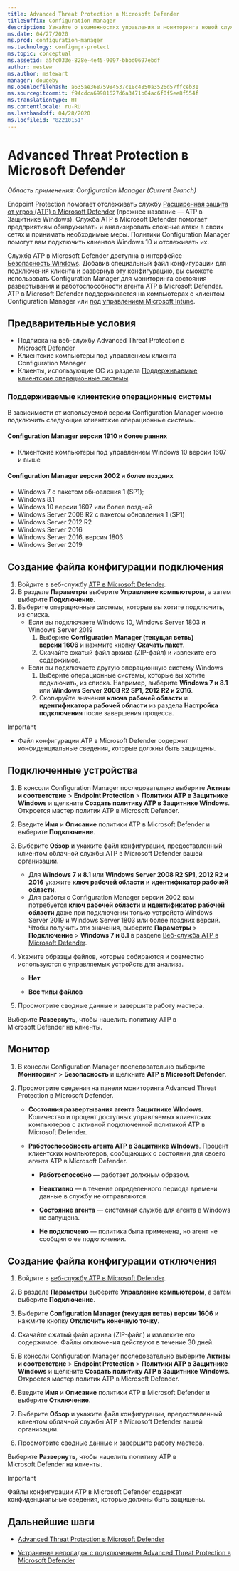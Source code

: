 ```yaml
---
title: Advanced Threat Protection в Microsoft Defender
titleSuffix: Configuration Manager
description: Узнайте о возможностях управления и мониторинга новой службы Advanced Threat Protection в Microsoft Defender, которая помогает предприятию противостоять сложным кибератакам.
ms.date: 04/27/2020
ms.prod: configuration-manager
ms.technology: configmgr-protect
ms.topic: conceptual
ms.assetid: a5fc033e-828e-4e45-9097-bbbd0697ebdf
author: mestew
ms.author: mstewart
manager: dougeby
ms.openlocfilehash: a635ae36875984537c18c4850a3526d57ffceb31
ms.sourcegitcommit: f94cdca69981627d6a3471b04ac6f0f5ee8f554f
ms.translationtype: HT
ms.contentlocale: ru-RU
ms.lasthandoff: 04/28/2020
ms.locfileid: "82210151"
---
```

# <a name="microsoft-defender-advanced-threat-protection"></a>Advanced Threat Protection в Microsoft Defender

*Область применения: Configuration Manager (Current Branch)*

Endpoint Protection помогает отслеживать службу [Расширенная защита от угроз (ATP) в Microsoft Defender](https://docs.microsoft.com/windows/security/threat-protection/microsoft-defender-atp/microsoft-defender-advanced-threat-protection) (прежнее название — ATP в Защитнике Windows). Служба ATP в Microsoft Defender помогает предприятиям обнаруживать и анализировать сложные атаки в своих сетях и принимать необходимые меры. Политики Configuration Manager помогут вам подключить клиентов Windows 10 и отслеживать их.

Служба ATP в Microsoft Defender доступна в интерфейсе [Безопасность Windows](https://securitycenter.windows.com). Добавив специальный файл конфигурации для подключения клиента и развернув эту конфигурацию, вы сможете использовать Configuration Manager для мониторинга состояния развертывания и работоспособности агента ATP в Microsoft Defender. ATP в Microsoft Defender поддерживается на компьютерах с клиентом Configuration Manager или [под управлением Microsoft Intune](https://docs.microsoft.com/intune/protect/advanced-threat-protection).

## <a name="prerequisites"></a>Предварительные условия

- Подписка на веб-службу Advanced Threat Protection в Microsoft Defender  
- Клиентские компьютеры под управлением клиента Configuration Manager
- Клиенты, использующие ОС из раздела [Поддерживаемые клиентские операционные системы](#bkmk_os).

### <a name="supported-client-operating-systems"></a><a name="bkmk_os"></a> Поддерживаемые клиентские операционные системы
В зависимости от используемой версии Configuration Manager можно подключить следующие клиентские операционные системы.

#### <a name="configuration-manager-version-1910-and-prior"></a>Configuration Manager версии 1910 и более ранних

- Клиентские компьютеры под управлением Windows 10 версии 1607 и выше

#### <a name="configuration-manager-version-2002-and-later"></a>Configuration Manager версии 2002 и более поздних
<!--5229962-->
- Windows 7 с пакетом обновления 1 (SP1);
- Windows 8.1
- Windows 10 версии 1607 или более поздней
- Windows Server 2008 R2 с пакетом обновления 1 (SP1)
- Windows Server 2012 R2
- Windows Server 2016
- Windows Server 2016, версия 1803
- Windows Server 2019

## <a name="create-an-onboarding-configuration-file"></a>Создание файла конфигурации подключения

1. Войдите в веб-службу [ATP в Microsoft Defender](https://securitycenter.windows.com/).
1. В разделе **Параметры** выберите **Управление компьютером**, а затем выберите **Подключение**.
1. Выберите операционные системы, которые вы хотите подключить, из списка.
   - Если вы подключаете Windows 10, Windows Server 1803 и Windows Server 2019
      1. Выберите **Configuration Manager (текущая ветвь) версии 1606** и нажмите кнопку **Скачать пакет**.
      1. Скачайте сжатый файл архива (ZIP-файл) и извлеките его содержимое.
   - Если вы подключаете другую операционную систему Windows 
      1. Выберите операционные системы, которые вы хотите подключить, из списка. Например, выберите **Windows 7 и 8.1** или **Windows Server 2008 R2 SP1, 2012 R2 и 2016**.
      1. Скопируйте значения **ключа рабочей области** и **идентификатора рабочей области** из раздела **Настройка подключения** после завершения процесса.

> [!IMPORTANT]
> - Файл конфигурации ATP в Microsoft Defender содержит конфиденциальные сведения, которые должны быть защищены.

## <a name="onboard-devices"></a>Подключенные устройства

1. В консоли Configuration Manager последовательно выберите **Активы и соответствие** > **Endpoint Protection** > **Политики ATP в Защитнике Windows** и щелкните **Создать политику ATP в Защитнике Windows**. Откроется мастер политик ATP в Microsoft Defender.  
1. Введите **Имя** и **Описание** политики ATP в Microsoft Defender и выберите **Подключение**.
1. Выберите **Обзор** и укажите файл конфигурации, предоставленный клиентом облачной службы ATP в Microsoft Defender вашей организации.
   - Для **Windows 7 и 8.1** или **Windows Server 2008 R2 SP1, 2012 R2 и 2016** укажите **ключ рабочей области** и **идентификатор рабочей области**.
   - Для работы с Configuration Manager версии 2002 вам потребуется **ключ рабочей области** и **идентификатор рабочей области** даже при подключении только устройств Windows Server 2019 и Windows Server 1803 или более поздних версий. Чтобы получить эти значения, выберите **Параметры** > **Подключение** > **Windows 7 и 8.1** в разделе [Веб-служба ATP в Microsoft Defender](https://securitycenter.windows.com/). <!--7054188-->
1. Укажите образцы файлов, которые собираются и совместно используются с управляемых устройств для анализа.  

   - **Нет**

   - **Все типы файлов**  
1. Просмотрите сводные данные и завершите работу мастера.  

Выберите **Развернуть**, чтобы нацелить политику ATP в Microsoft Defender на клиенты.

## <a name="monitor"></a>Монитор

1. В консоли Configuration Manager последовательно выберите **Мониторинг** > **Безопасность** и щелкните **ATP в Microsoft Defender**.  

1. Просмотрите сведения на панели мониторинга Advanced Threat Protection в Microsoft Defender.  

    - **Состояния развертывания агента Защитнике WIndows**. Количество и процент доступных управляемых клиентских компьютеров с активной подключенной политикой ATP в Microsoft Defender.  

    - **Работоспособность агента ATP в Защитнике WIndows**. Процент клиентских компьютеров, сообщающих о состоянии для своего агента ATP в Microsoft Defender.  

        - **Работоспособно** — работает должным образом.  

        - **Неактивно** — в течение определенного периода времени данные в службу не отправляются.  

        - **Состояние агента** — системная служба для агента в Windows не запущена.  

        - **Не подключено** — политика была применена, но агент не сообщил о ее подключении.  

## <a name="create-an-offboarding-configuration-file"></a>Создание файла конфигурации отключения  

1. Войдите в [веб-службу ATP в Microsoft Defender](https://securitycenter.windows.com/).

1. В разделе **Параметры** выберите **Управление компьютером**, а затем выберите **Подключение**.  

1. Выберите **Configuration Manager (текущая ветвь) версии 1606** и нажмите кнопку **Отключить конечную точку**.  

1. Скачайте сжатый файл архива (ZIP-файл) и извлеките его содержимое. Файлы отключения действуют в течение 30 дней.

1. В консоли Configuration Manager последовательно выберите **Активы и соответствие** > **Endpoint Protection** > **Политики ATP в Защитнике Windows** и щелкните **Создать политику ATP в Защитнике Windows**. Откроется мастер политик ATP в Microsoft Defender.  

1. Введите **Имя** и **Описание** политики ATP в Microsoft Defender и выберите **Отключение**.

1. Выберите **Обзор** и укажите файл конфигурации, предоставленный клиентом облачной службы ATP в Microsoft Defender вашей организации.

1. Просмотрите сводные данные и завершите работу мастера.  

Выберите **Развернуть**, чтобы нацелить политику ATP в Microsoft Defender на клиенты.  

> [!IMPORTANT]
> Файлы конфигурации ATP в Microsoft Defender содержат конфиденциальные сведения, которые должны быть защищены.

## <a name="next-steps"></a>Дальнейшие шаги

- [Advanced Threat Protection в Microsoft Defender](https://docs.microsoft.com/windows/security/threat-protection/microsoft-defender-atp/microsoft-defender-advanced-threat-protection)

- [Устранение неполадок с подключением Advanced Threat Protection в Microsoft Defender](https://docs.microsoft.com/windows/security/threat-protection/microsoft-defender-atp/troubleshoot-onboarding)
